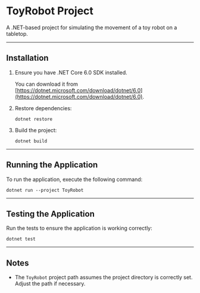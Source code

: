 # ToyRobot Project

A .NET-based project for simulating the movement of a toy robot on a tabletop.

---

## Installation

1. Ensure you have .NET Core 6.0 SDK installed.
   
   You can download it from [https://dotnet.microsoft.com/download/dotnet/6.0](https://dotnet.microsoft.com/download/dotnet/6.0).

3. Restore dependencies:

   `dotnet restore`

4. Build the project:

   `dotnet build`

---

## Running the Application

To run the application, execute the following command:
   
   `dotnet run --project ToyRobot`

---

## Testing the Application

Run the tests to ensure the application is working correctly:
   
   `dotnet test`

---

## Notes

- The `ToyRobot` project path assumes the project directory is correctly set. Adjust the path if necessary.

